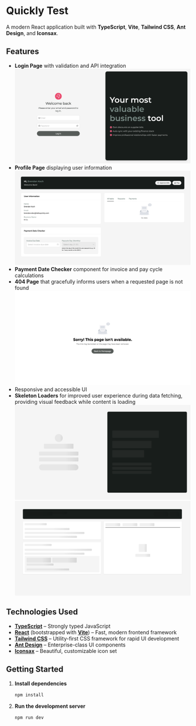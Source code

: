 # Quickly Test

A modern React application built with **TypeScript**, **Vite**, **Tailwind CSS**, **Ant Design**, and **Iconsax**.

## Features

- **Login Page** with validation and API integration
![Login page](image.png)
- **Profile Page** displaying user information
![Profile Page](image-2.png)
- **Payment Date Checker** component for invoice and pay cycle calculations
- **404 Page** that gracefully informs users when a requested page is not found
![Not_Found Page](image-1.png)
- Responsive and accessible UI
- **Skeleton Loaders** for improved user experience during data fetching, providing visual feedback while content is loading
![Login Page Skeleton](image-3.png)
![Profile Page Skeleton](image-4.png)

## Technologies Used

- [**TypeScript**](https://www.typescriptlang.org/) – Strongly typed JavaScript
- [**React**](https://react.dev/) (bootstrapped with [**Vite**](https://vitejs.dev/)) – Fast, modern frontend framework
- [**Tailwind CSS**](https://tailwindcss.com/) – Utility-first CSS framework for rapid UI development
- [**Ant Design**](https://ant.design/) – Enterprise-class UI components
- [**Iconsax**](https://iconsax.io/) – Beautiful, customizable icon set

## Getting Started

1. **Install dependencies**
   ```bash
   npm install

2. **Run the development server**
     ```bash
   npm run dev
  

